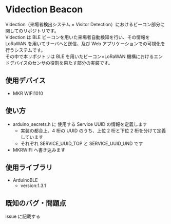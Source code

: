 # Videction Beacon

Videction（来場者検出システム = Visitor Detection）におけるビーコン部分に関してのリポジトリです。  
Videction は BLE ビーコンを用いた来場者自動検知を行い、その情報を LoRaWAN を用いてサーバへと送信、及び Web アプリケーションでの可視化を行うシステムです。  
その中で本リポジトリは BLE を用いたビーコン=LoRaWAN 機構におけるエンドデバイスのセンサの役割を果たす部分の実装です。

## 使用デバイス

- MKR WIFI1010

## 使い方

- arduino_secrets.h に 使用する Service UUID の情報を定義します
  - 実装の都合上、4 桁の UUID のうち、上位 2 桁と下位 2 桁を分けて定義しています
  - それぞれ SERVICE_UUID_TOP と SERVICE_UUID_UND です
- MKRWIFI へ書き込みます

## 使用ライブラリ

- ArduinoBLE
  - version:1.3.1

## 既知のバグ・問題点

issue に記載する
